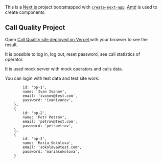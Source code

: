 This is a [Next.js](https://nextjs.org) project bootstrapped with [`create-next-app`](https://nextjs.org/docs/app/api-reference/cli/create-next-app). [Antd](https://ant.design/) is used to create components.

## Call Quality Project

Open [Call Quality site deployed on Vercel ](https://call-quality-app.vercel.app/) with your browser to see the result.

It is possible to log in, log out, reset password, see call statistics of operator.

It is used mock server with mock operators and calls data.

You can login with test data and test site work:

```{
        id: 'op-1',
        name: 'Ivan Ivanov',
        email: 'ivanov@test.com',
        password: 'ivanivanov',
    },
    {
        id: 'op-2',
        name: 'Petr Petrov',
        email: 'petrov@test.com',
        password: 'petrpetrov',
    },
    {
        id: 'op-3',
        name: 'Maria Sokolova',
        email: 'sokolova@test.com',
        password: 'mariasokolova',
    }
```
